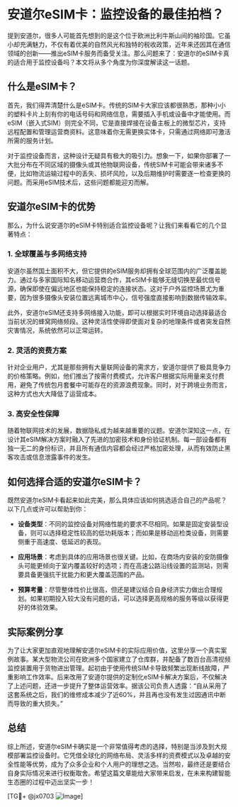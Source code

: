 # 安道尔eSIM卡：监控设备的最佳拍档？

提到安道尔，很多人可能首先想到的是这个位于欧洲比利牛斯山间的袖珍国。它虽小却充满魅力，不仅有着优美的自然风光和独特的税收政策，近年来还因其在通信领域的创新——推出eSIM卡服务而备受关注。那么问题来了：安道尔的eSIM卡真的适合用于监控设备吗？本文将从多个角度为你深度解读这一话题。

## 什么是eSIM卡？

首先，我们得弄清楚什么是eSIM卡。传统的SIM卡大家应该都很熟悉，那种小小的塑料卡片上刻有你的电话号码和网络信息，需要插入手机或设备中才能使用。而eSIM（嵌入式SIM）则完全不同，它是直接焊接在设备主板上的微型芯片，支持远程配置和管理运营商资料。这意味着你无需更换实体卡，只需通过网络即可激活所需的服务计划。

对于监控设备而言，这种设计无疑具有极大的吸引力。想象一下，如果你部署了一大批分布在不同区域的摄像头或其他物联网设备，传统SIM卡可能会带来诸多不便，比如物流运输过程中的丢失、损坏风险，以及后期维护时需要逐一检查更换的问题。而采用eSIM技术后，这些问题都能迎刃而解。

## 安道尔eSIM卡的优势

那么，为什么说安道尔的eSIM卡特别适合监控设备呢？让我们来看看它的几个显著特点：

### 1. 全球覆盖与多网络支持

安道尔虽然国土面积不大，但它提供的eSIM服务却拥有全球范围内的广泛覆盖能力。通过与多家国际知名移动运营商合作，其eSIM卡能够无缝切换至最优信号源，确保即使在偏远地区也能保持稳定的连接状态。这对于户外监控场景尤为重要，因为很多摄像头安装位置远离城市中心，信号强度直接影响到数据传输效率。

此外，安道尔eSIM还支持多网络接入功能，即可以根据实时环境自动选择最适合当前状况的蜂窝网络频段。这种灵活性使得即使面对复杂的地理条件或者突发自然灾害情况，系统依然可以正常运转。

### 2. 灵活的资费方案

针对企业用户，尤其是那些拥有大量联网设备的需求方，安道尔提供了极具竞争力的价格策略。例如，他们推出了按需付费模式，允许客户根据实际用量来支付费用，避免了传统包月套餐中可能存在的资源浪费现象。同时，对于跨境业务而言，这种方式也大大降低了运营成本。

### 3. 高安全性保障

随着物联网技术的发展，数据隐私成为越来越重要的议题。安道尔深知这一点，在设计其eSIM解决方案时融入了先进的加密技术和身份验证机制。每一部设备都有独一无二的身份标识，并且所有通信内容都会经过严格加密处理，从而有效防止黑客攻击或信息泄露事件的发生。

## 如何选择合适的安道尔eSIM卡？

既然安道尔eSIM卡看起来如此完美，那么具体应该如何挑选适合自己的产品呢？以下几点或许可以帮助到你：

- **设备类型**：不同的监控设备对网络性能的要求不尽相同。如果是固定安装型设备，则可以选择稳定性较高的低功耗版本；而如果是移动巡检类设备，则需要侧重于高速度、低延迟的表现。
  
- **应用场景**：考虑到具体的应用场景也很关键。比如，在商场内安装的安防摄像头可能更倾向于室内覆盖较好的选项；而在高速公路沿线设置的监测站，则需要具备更强抗干扰能力和更大覆盖范围的产品。

- **预算考量**：尽管整体性价比很高，但还是建议结合自身经济实力做出合理规划。如果初期投入较大没有问题的话，可以选择更高规格的服务等级以获得更好的体验效果。

## 实际案例分享

为了让大家更加直观地理解安道尔eSIM卡的实际应用价值，这里分享一个真实案例故事。某大型物流公司在欧洲多个国家建立了仓库群，并配备了数百台高清视频监控装置用于货物进出管理。起初由于使用传统SIM卡导致频繁出现断线故障，严重影响工作效率。后来改用了安道尔提供的定制化eSIM卡解决方案后，不仅解决了上述问题，还进一步提升了整体运营效率。据该公司负责人透露：“自从采用了这套系统之后，我们的维修成本减少了近60%，并且再也没有发生过因通讯中断而导致的重大损失。”

## 总结

综上所述，安道尔eSIM卡确实是一个非常值得考虑的选择，特别是当涉及到大规模部署监控设备时。它凭借全球化的网络布局、灵活多样的资费模式以及卓越的安全性能等优势，成为了众多企业和个人用户的理想之选。当然啦，最终还是要结合自身实际情况来进行权衡取舍。希望这篇文章能给大家带来启发，在未来构建智能生态圈的过程中迈出坚实一步！

[TG💪+ @jx0703 ![Image](https://github.com/user-attachments/assets/dbca1d08-cadb-493c-b0ec-ad6f7a83f270)]